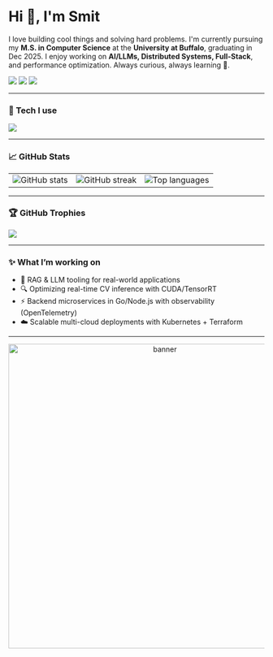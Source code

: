 <!-- Profile Header -->
<h1 align="left">Hi 👋, I'm Smit</h1>

<p align="left">
I love building cool things and solving hard problems. I'm currently pursuing my <b>M.S. in Computer Science</b> at the <b>University at Buffalo</b>, graduating in Dec 2025.  
I enjoy working on <b>AI/LLMs, Distributed Systems, Full-Stack</b>, and performance optimization. Always curious, always learning 🚀.
</p>

<!-- Quick links -->
<p>
  <a href="mailto:smituplenchwar02@gmail.com"><img src="https://img.shields.io/badge/Email-red?logo=gmail&logoColor=white" /></a>
  <a href="https://www.linkedin.com/in/smit-uplenchwar-41b473219/"><img src="https://img.shields.io/badge/LinkedIn-blue?logo=linkedin&logoColor=white" /></a>
  <a href="https://smituplenchwar.vercel.app/"><img src="https://img.shields.io/badge/Portfolio-000000?logo=vercel&logoColor=white" /></a>
</p>

---

### 🧰 Tech I use
<p>
  <img src="https://skillicons.dev/icons?i=py,cpp,go,java,ts,js,react,nextjs,nodejs,postgres,mysql,redis,mongodb,aws,docker,kubernetes,linux,tensorflow,pytorch,git" />
</p>

---

### 📈 GitHub Stats
<table>
  <tr>
    <td>
      <img
        src="https://github-readme-stats.vercel.app/api?username=SmitUplenchwar2687&show_icons=true&hide=issues&hide_title=true&include_all_commits=true&theme=tokyonight"
        alt="GitHub stats" />
    </td>
    <td>
      <img
        src="https://github-readme-streak-stats.herokuapp.com/?user=SmitUplenchwar2687&theme=tokyonight"
        alt="GitHub streak" />
    </td>
    <td>
      <img
        src="https://github-readme-stats.vercel.app/api/top-langs/?username=SmitUplenchwar2687&layout=compact&langs_count=8&hide_title=true&theme=tokyonight"
        alt="Top languages" />
    </td>
  </tr>
</table>

---

### 🏆 GitHub Trophies
<p>
  <img src="https://github-profile-trophy.vercel.app/?username=SmitUplenchwar2687&theme=onedark&row=1&no-bg=true&no-frame=true" />
</p>

---

### ✨ What I’m working on
- 🚀 RAG & LLM tooling for real-world applications  
- 🔍 Optimizing real-time CV inference with CUDA/TensorRT  
- ⚡ Backend microservices in Go/Node.js with observability (OpenTelemetry)  
- ☁️ Scalable multi-cloud deployments with Kubernetes + Terraform  

---

<p align="center">
  <img src="https://raw.githubusercontent.com/SmitUplenchwar2687/SmitUplenchwar2687/main/assets/banner.png" alt="banner" width="600" />
</p>
